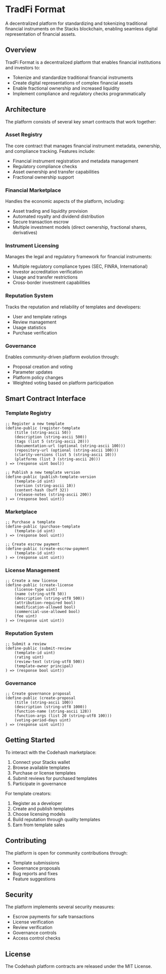 # TradFi Format

A decentralized platform for standardizing and tokenizing traditional financial instruments on the Stacks blockchain, enabling seamless digital representation of financial assets.

## Overview

TradFi Format is a decentralized platform that enables financial institutions and investors to:
- Tokenize and standardize traditional financial instruments
- Create digital representations of complex financial assets
- Enable fractional ownership and increased liquidity
- Implement compliance and regulatory checks programmatically

## Architecture

The platform consists of several key smart contracts that work together:

### Asset Registry
The core contract that manages financial instrument metadata, ownership, and compliance tracking. Features include:
- Financial instrument registration and metadata management
- Regulatory compliance checks
- Asset ownership and transfer capabilities
- Fractional ownership support

### Financial Marketplace
Handles the economic aspects of the platform, including:
- Asset trading and liquidity provision
- Automated royalty and dividend distribution
- Secure transaction escrow
- Multiple investment models (direct ownership, fractional shares, derivatives)

### Instrument Licensing
Manages the legal and regulatory framework for financial instruments:
- Multiple regulatory compliance types (SEC, FINRA, International)
- Investor accreditation verification
- Usage and transfer restrictions
- Cross-border investment capabilities

### Reputation System
Tracks the reputation and reliability of templates and developers:
- User and template ratings
- Review management
- Usage statistics
- Purchase verification

### Governance
Enables community-driven platform evolution through:
- Proposal creation and voting
- Parameter updates
- Platform policy changes
- Weighted voting based on platform participation

## Smart Contract Interface

### Template Registry

```clarity
;; Register a new template
(define-public (register-template
    (title (string-ascii 50))
    (description (string-ascii 500))
    (tags (list 5 (string-ascii 20)))
    (documentation-url (optional (string-ascii 100)))
    (repository-url (optional (string-ascii 100)))
    (clarity-versions (list 5 (string-ascii 10)))
    (platforms (list 3 (string-ascii 20)))
) => (response uint bool))

;; Publish a new template version
(define-public (publish-template-version
    (template-id uint)
    (version (string-ascii 10))
    (content-hash (buff 32))
    (release-notes (string-ascii 200))
) => (response bool uint))
```

### Marketplace

```clarity
;; Purchase a template
(define-public (purchase-template 
    (template-id uint)
) => (response bool uint))

;; Create escrow payment
(define-public (create-escrow-payment 
    (template-id uint)
) => (response uint uint))
```

### License Management

```clarity
;; Create a new license
(define-public (create-license
    (license-type uint)
    (name (string-utf8 50))
    (description (string-utf8 500))
    (attribution-required bool)
    (modification-allowed bool)
    (commercial-use-allowed bool)
    (fee uint)
) => (response uint uint))
```

### Reputation System

```clarity
;; Submit a review
(define-public (submit-review 
    (template-id uint)
    (rating uint)
    (review-text (string-utf8 500))
    (template-owner principal)
) => (response bool uint))
```

### Governance

```clarity
;; Create governance proposal
(define-public (create-proposal 
    (title (string-ascii 100))
    (description (string-utf8 1000))
    (function-name (string-ascii 128))
    (function-args (list 20 (string-utf8 100)))
    (voting-period-days uint)
) => (response uint uint))
```

## Getting Started

To interact with the Codehash marketplace:

1. Connect your Stacks wallet
2. Browse available templates
3. Purchase or license templates
4. Submit reviews for purchased templates
5. Participate in governance

For template creators:

1. Register as a developer
2. Create and publish templates
3. Choose licensing models
4. Build reputation through quality templates
5. Earn from template sales

## Contributing

The platform is open for community contributions through:
- Template submissions
- Governance proposals
- Bug reports and fixes
- Feature suggestions

## Security

The platform implements several security measures:
- Escrow payments for safe transactions
- License verification
- Review verification
- Governance controls
- Access control checks

## License

The Codehash platform contracts are released under the MIT License.